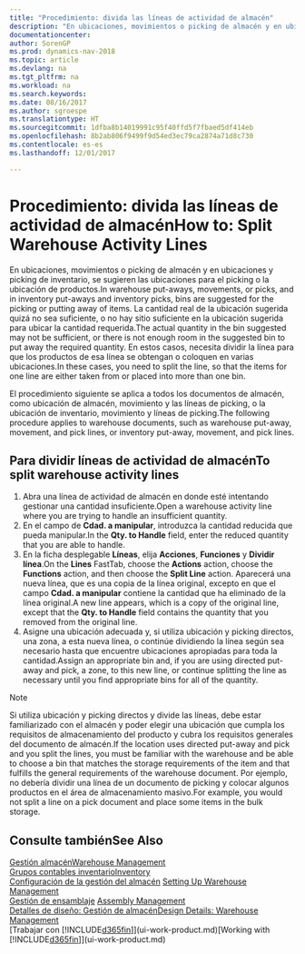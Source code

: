 ```yaml
---
title: "Procedimiento: divida las líneas de actividad de almacén"
description: "En ubicaciones, movimientos o picking de almacén y en ubicaciones y picking de inventario, se sugieren las ubicaciones para el picking o la ubicación de productos. La cantidad real de la ubicación sugerida quizá no sea suficiente, o no hay sitio suficiente en la ubicación sugerida para ubicar la cantidad requerida. En estos casos, necesita dividir la línea para que los productos de esa línea se obtengan o coloquen en varias ubicaciones."
documentationcenter: 
author: SorenGP
ms.prod: dynamics-nav-2018
ms.topic: article
ms.devlang: na
ms.tgt_pltfrm: na
ms.workload: na
ms.search.keywords: 
ms.date: 08/16/2017
ms.author: sgroespe
ms.translationtype: HT
ms.sourcegitcommit: 1dfba8b14019991c95f40ffd5f7fbaed5df414eb
ms.openlocfilehash: 8b2ab806f9499f9d54ed3ec79ca2874a71d8c730
ms.contentlocale: es-es
ms.lasthandoff: 12/01/2017

---
```

# <a name="how-to-split-warehouse-activity-lines"></a><span data-ttu-id="3ae76-105">Procedimiento: divida las líneas de actividad de almacén</span><span class="sxs-lookup"><span data-stu-id="3ae76-105">How to: Split Warehouse Activity Lines</span></span>
<span data-ttu-id="3ae76-106">En ubicaciones, movimientos o picking de almacén y en ubicaciones y picking de inventario, se sugieren las ubicaciones para el picking o la ubicación de productos.</span><span class="sxs-lookup"><span data-stu-id="3ae76-106">In warehouse put-aways, movements, or picks, and in inventory put-aways and inventory picks, bins are suggested for the picking or putting away of items.</span></span> <span data-ttu-id="3ae76-107">La cantidad real de la ubicación sugerida quizá no sea suficiente, o no hay sitio suficiente en la ubicación sugerida para ubicar la cantidad requerida.</span><span class="sxs-lookup"><span data-stu-id="3ae76-107">The actual quantity in the bin suggested may not be sufficient, or there is not enough room in the suggested bin to put away the required quantity.</span></span> <span data-ttu-id="3ae76-108">En estos casos, necesita dividir la línea para que los productos de esa línea se obtengan o coloquen en varias ubicaciones.</span><span class="sxs-lookup"><span data-stu-id="3ae76-108">In these cases, you need to split the line, so that the items for one line are either taken from or placed into more than one bin.</span></span>  

<span data-ttu-id="3ae76-109">El procedimiento siguiente se aplica a todos los documentos de almacén, como ubicación de almacén, movimiento y las líneas de picking, o la ubicación de inventario, movimiento y líneas de picking.</span><span class="sxs-lookup"><span data-stu-id="3ae76-109">The following procedure applies to warehouse documents, such as warehouse put-away, movement, and pick lines, or inventory put-away, movement, and pick lines.</span></span>  

## <a name="to-split-warehouse-activity-lines"></a><span data-ttu-id="3ae76-110">Para dividir líneas de actividad de almacén</span><span class="sxs-lookup"><span data-stu-id="3ae76-110">To split warehouse activity lines</span></span>  
1.  <span data-ttu-id="3ae76-111">Abra una línea de actividad de almacén en donde esté intentando gestionar una cantidad insuficiente.</span><span class="sxs-lookup"><span data-stu-id="3ae76-111">Open a warehouse activity line where you are trying to handle an insufficient quantity.</span></span>  
2.  <span data-ttu-id="3ae76-112">En el campo de **Cdad. a manipular**, introduzca la cantidad reducida que pueda manipular.</span><span class="sxs-lookup"><span data-stu-id="3ae76-112">In the **Qty. to Handle** field, enter the reduced quantity that you are able to handle.</span></span>  
3.  <span data-ttu-id="3ae76-113">En la ficha desplegable **Líneas**, elija **Acciones**, **Funciones** y **Dividir línea**.</span><span class="sxs-lookup"><span data-stu-id="3ae76-113">On the **Lines** FastTab, choose the **Actions** action, choose the **Functions** action, and then choose the **Split Line** action.</span></span> <span data-ttu-id="3ae76-114">Aparecerá una nueva línea, que es una copia de la línea original, excepto en que el campo **Cdad. a manipular** contiene la cantidad que ha eliminado de la línea original.</span><span class="sxs-lookup"><span data-stu-id="3ae76-114">A new line appears, which is a copy of the original line, except that the **Qty. to Handle** field contains the quantity that you removed from the original line.</span></span>  
4.  <span data-ttu-id="3ae76-115">Asigne una ubicación adecuada y, si utiliza ubicación y picking directos, una zona, a esta nueva línea, o continúe dividiendo la línea según sea necesario hasta que encuentre ubicaciones apropiadas para toda la cantidad.</span><span class="sxs-lookup"><span data-stu-id="3ae76-115">Assign an appropriate bin and, if you are using directed put-away and pick, a zone, to this new line, or continue splitting the line as necessary until you find appropriate bins for all of the quantity.</span></span>  

> [!NOTE]  
>  <span data-ttu-id="3ae76-116">Si utiliza ubicación y picking directos y divide las líneas, debe estar familiarizado con el almacén y poder elegir una ubicación que cumpla los requisitos de almacenamiento del producto y cubra los requisitos generales del documento de almacén.</span><span class="sxs-lookup"><span data-stu-id="3ae76-116">If the location uses directed put-away and pick and you split the lines, you must be familiar with the warehouse and be able to choose a bin that matches the storage requirements of the item and that fulfills the general requirements of the warehouse document.</span></span> <span data-ttu-id="3ae76-117">Por ejemplo, no debería dividir una línea de un documento de picking y colocar algunos productos en el área de almacenamiento masivo.</span><span class="sxs-lookup"><span data-stu-id="3ae76-117">For example, you would not split a line on a pick document and place some items in the bulk storage.</span></span>  

## <a name="see-also"></a><span data-ttu-id="3ae76-118">Consulte también</span><span class="sxs-lookup"><span data-stu-id="3ae76-118">See Also</span></span>  
[<span data-ttu-id="3ae76-119">Gestión almacén</span><span class="sxs-lookup"><span data-stu-id="3ae76-119">Warehouse Management</span></span>](warehouse-manage-warehouse.md)  
[<span data-ttu-id="3ae76-120">Grupos contables inventario</span><span class="sxs-lookup"><span data-stu-id="3ae76-120">Inventory</span></span>](inventory-manage-inventory.md)  
<span data-ttu-id="3ae76-121">[Configuración de la gestión del almacén](warehouse-setup-warehouse.md)   </span><span class="sxs-lookup"><span data-stu-id="3ae76-121">[Setting Up Warehouse Management](warehouse-setup-warehouse.md)   </span></span>  
<span data-ttu-id="3ae76-122">[Gestión de ensamblaje](assembly-assemble-items.md)  </span><span class="sxs-lookup"><span data-stu-id="3ae76-122">[Assembly Management](assembly-assemble-items.md)  </span></span>  
[<span data-ttu-id="3ae76-123">Detalles de diseño: Gestión de almacén</span><span class="sxs-lookup"><span data-stu-id="3ae76-123">Design Details: Warehouse Management</span></span>](design-details-warehouse-management.md)  
<span data-ttu-id="3ae76-124">[Trabajar con [!INCLUDE[d365fin](includes/d365fin_md.md)]](ui-work-product.md)</span><span class="sxs-lookup"><span data-stu-id="3ae76-124">[Working with [!INCLUDE[d365fin](includes/d365fin_md.md)]](ui-work-product.md)</span></span>

